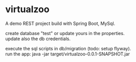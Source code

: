 # virtualzoo

A demo REST project build with Spring Boot, MySql.<br />

create database "test" or update yours in the properties.<br />
update also the db credentials.<br />

execute the sql scripts in db/migration (todo: setup flyway).<br />
run the app: java -jar target/virtualzoo-0.0.1-SNAPSHOT.jar
